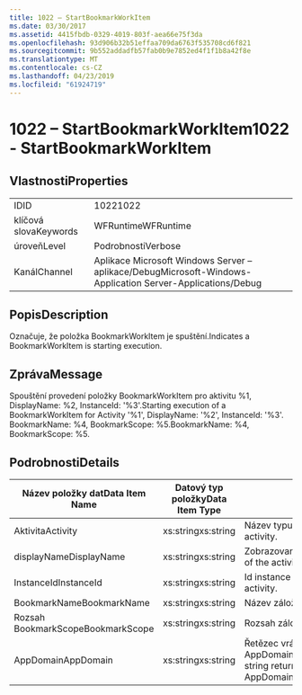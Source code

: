 ```yaml
---
title: 1022 – StartBookmarkWorkItem
ms.date: 03/30/2017
ms.assetid: 4415fbdb-0329-4019-803f-aea66e75f3da
ms.openlocfilehash: 93d906b32b51effaa709da6763f535708cd6f821
ms.sourcegitcommit: 9b552addadfb57fab0b9e7852ed4f1f1b8a42f8e
ms.translationtype: MT
ms.contentlocale: cs-CZ
ms.lasthandoff: 04/23/2019
ms.locfileid: "61924719"
---
```

# <a name="1022---startbookmarkworkitem"></a><span data-ttu-id="1e11f-102">1022 – StartBookmarkWorkItem</span><span class="sxs-lookup"><span data-stu-id="1e11f-102">1022 - StartBookmarkWorkItem</span></span>
## <a name="properties"></a><span data-ttu-id="1e11f-103">Vlastnosti</span><span class="sxs-lookup"><span data-stu-id="1e11f-103">Properties</span></span>  
  
|||  
|-|-|  
|<span data-ttu-id="1e11f-104">ID</span><span class="sxs-lookup"><span data-stu-id="1e11f-104">ID</span></span>|<span data-ttu-id="1e11f-105">1022</span><span class="sxs-lookup"><span data-stu-id="1e11f-105">1022</span></span>|  
|<span data-ttu-id="1e11f-106">klíčová slova</span><span class="sxs-lookup"><span data-stu-id="1e11f-106">Keywords</span></span>|<span data-ttu-id="1e11f-107">WFRuntime</span><span class="sxs-lookup"><span data-stu-id="1e11f-107">WFRuntime</span></span>|  
|<span data-ttu-id="1e11f-108">úroveň</span><span class="sxs-lookup"><span data-stu-id="1e11f-108">Level</span></span>|<span data-ttu-id="1e11f-109">Podrobnosti</span><span class="sxs-lookup"><span data-stu-id="1e11f-109">Verbose</span></span>|  
|<span data-ttu-id="1e11f-110">Kanál</span><span class="sxs-lookup"><span data-stu-id="1e11f-110">Channel</span></span>|<span data-ttu-id="1e11f-111">Aplikace Microsoft Windows Server – aplikace/Debug</span><span class="sxs-lookup"><span data-stu-id="1e11f-111">Microsoft-Windows-Application Server-Applications/Debug</span></span>|  
  
## <a name="description"></a><span data-ttu-id="1e11f-112">Popis</span><span class="sxs-lookup"><span data-stu-id="1e11f-112">Description</span></span>  
 <span data-ttu-id="1e11f-113">Označuje, že položka BookmarkWorkItem je spuštění.</span><span class="sxs-lookup"><span data-stu-id="1e11f-113">Indicates a BookmarkWorkItem is starting execution.</span></span>  
  
## <a name="message"></a><span data-ttu-id="1e11f-114">Zpráva</span><span class="sxs-lookup"><span data-stu-id="1e11f-114">Message</span></span>  
 <span data-ttu-id="1e11f-115">Spouštění provedení položky BookmarkWorkItem pro aktivitu %1, DisplayName: %2, InstanceId: '%3'.</span><span class="sxs-lookup"><span data-stu-id="1e11f-115">Starting execution of a BookmarkWorkItem for Activity '%1', DisplayName: '%2', InstanceId: '%3'.</span></span>  <span data-ttu-id="1e11f-116">BookmarkName: %4, BookmarkScope: %5.</span><span class="sxs-lookup"><span data-stu-id="1e11f-116">BookmarkName: %4, BookmarkScope: %5.</span></span>  
  
## <a name="details"></a><span data-ttu-id="1e11f-117">Podrobnosti</span><span class="sxs-lookup"><span data-stu-id="1e11f-117">Details</span></span>  
  
|<span data-ttu-id="1e11f-118">Název položky dat</span><span class="sxs-lookup"><span data-stu-id="1e11f-118">Data Item Name</span></span>|<span data-ttu-id="1e11f-119">Datový typ položky</span><span class="sxs-lookup"><span data-stu-id="1e11f-119">Data Item Type</span></span>|<span data-ttu-id="1e11f-120">Popis</span><span class="sxs-lookup"><span data-stu-id="1e11f-120">Description</span></span>|  
|--------------------|--------------------|-----------------|  
|<span data-ttu-id="1e11f-121">Aktivita</span><span class="sxs-lookup"><span data-stu-id="1e11f-121">Activity</span></span>|<span data-ttu-id="1e11f-122">xs:string</span><span class="sxs-lookup"><span data-stu-id="1e11f-122">xs:string</span></span>|<span data-ttu-id="1e11f-123">Název typu aktivity.</span><span class="sxs-lookup"><span data-stu-id="1e11f-123">The type name of the activity.</span></span>|  
|<span data-ttu-id="1e11f-124">displayName</span><span class="sxs-lookup"><span data-stu-id="1e11f-124">DisplayName</span></span>|<span data-ttu-id="1e11f-125">xs:string</span><span class="sxs-lookup"><span data-stu-id="1e11f-125">xs:string</span></span>|<span data-ttu-id="1e11f-126">Zobrazovaný název aktivity.</span><span class="sxs-lookup"><span data-stu-id="1e11f-126">The display name of the activity.</span></span>|  
|<span data-ttu-id="1e11f-127">InstanceId</span><span class="sxs-lookup"><span data-stu-id="1e11f-127">InstanceId</span></span>|<span data-ttu-id="1e11f-128">xs:string</span><span class="sxs-lookup"><span data-stu-id="1e11f-128">xs:string</span></span>|<span data-ttu-id="1e11f-129">Id instance aktivity.</span><span class="sxs-lookup"><span data-stu-id="1e11f-129">The instance id of the activity.</span></span>|  
|<span data-ttu-id="1e11f-130">BookmarkName</span><span class="sxs-lookup"><span data-stu-id="1e11f-130">BookmarkName</span></span>|<span data-ttu-id="1e11f-131">xs:string</span><span class="sxs-lookup"><span data-stu-id="1e11f-131">xs:string</span></span>|<span data-ttu-id="1e11f-132">Název záložky</span><span class="sxs-lookup"><span data-stu-id="1e11f-132">The name of the bookmark.</span></span>|  
|<span data-ttu-id="1e11f-133">Rozsah BookmarkScope</span><span class="sxs-lookup"><span data-stu-id="1e11f-133">BookmarkScope</span></span>|<span data-ttu-id="1e11f-134">xs:string</span><span class="sxs-lookup"><span data-stu-id="1e11f-134">xs:string</span></span>|<span data-ttu-id="1e11f-135">Rozsah záložky.</span><span class="sxs-lookup"><span data-stu-id="1e11f-135">The scope of the bookmark.</span></span>|  
|<span data-ttu-id="1e11f-136">AppDomain</span><span class="sxs-lookup"><span data-stu-id="1e11f-136">AppDomain</span></span>|<span data-ttu-id="1e11f-137">xs:string</span><span class="sxs-lookup"><span data-stu-id="1e11f-137">xs:string</span></span>|<span data-ttu-id="1e11f-138">Řetězec vrácený funkcí AppDomain.CurrentDomain.FriendlyName.</span><span class="sxs-lookup"><span data-stu-id="1e11f-138">The string returned by AppDomain.CurrentDomain.FriendlyName.</span></span>|
